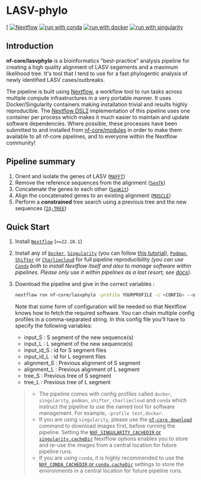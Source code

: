 # LASV-phylo 
[
[![Nextflow](https://img.shields.io/badge/nextflow%20DSL2-%E2%89%A522.10.1-23aa62.svg)](https://www.nextflow.io/)
[![run with conda](http://img.shields.io/badge/run%20with-conda-3EB049?labelColor=000000&logo=anaconda)](https://docs.conda.io/en/latest/)
[![run with docker](https://img.shields.io/badge/run%20with-docker-0db7ed?labelColor=000000&logo=docker)](https://www.docker.com/)
[![run with singularity](https://img.shields.io/badge/run%20with-singularity-1d355c.svg?labelColor=000000)](https://sylabs.io/docs/)

## Introduction

**nf-core/lasvphylo** is a bioinformatics "best-practice" analysis pipeline for creating a high quality alignment of LASV segements and a maximum likelihood tree. It's tool that I tend to use for a fast phylogentic analysis of newly identified LASV cases/outbreaks.  

The pipeline is built using [Nextflow](https://www.nextflow.io), a workflow tool to run tasks across multiple compute infrastructures in a very portable manner. It uses Docker/Singularity containers making installation trivial and results highly reproducible. The [Nextflow DSL2](https://www.nextflow.io/docs/latest/dsl2.html) implementation of this pipeline uses one container per process which makes it much easier to maintain and update software dependencies. Where possible, these processes have been submitted to and installed from [nf-core/modules](https://github.com/nf-core/modules) in order to make them available to all nf-core pipelines, and to everyone within the Nextflow community!

## Pipeline summary

<!-- TODO create a graphical overview -->

1. Orient and isolate the genes of LASV ([`MAFFT`](https://mafft.cbrc.jp/alignment/software/))
2. Remove the reference sequences from the alignment ([`SeqTk`](https://github.com/lh3/seqtk))
3. Concatenate the genes to each other ([`SeqKit`](https://bioinf.shenwei.me/seqkit/))
4. Align the concatenated genes to an existing alignment ([`MUSCLE`](https://www.drive5.com/muscle))
5. Perform a __constrained__ tree search using a previous tree and the new sequences ([`IQ-TREE`](http://www.iqtree.org/))

## Quick Start

1. Install [`Nextflow`](https://www.nextflow.io/docs/latest/getstarted.html#installation) (`>=22.10.1`)

2. Install any of [`Docker`](https://docs.docker.com/engine/installation/), [`Singularity`](https://www.sylabs.io/guides/3.0/user-guide/) (you can follow [this tutorial](https://singularity-tutorial.github.io/01-installation/)), [`Podman`](https://podman.io/), [`Shifter`](https://nersc.gitlab.io/development/shifter/how-to-use/) or [`Charliecloud`](https://hpc.github.io/charliecloud/) for full pipeline reproducibility _(you can use [`Conda`](https://conda.io/miniconda.html) both to install Nextflow itself and also to manage software within pipelines. Please only use it within pipelines as a last resort; see [docs](https://nf-co.re/usage/configuration#basic-configuration-profiles))_.

3. Download the pipeline and give in the correct variables :

   ```bash
   nextflow run nf-core/lasvphylo -profile YOURPROFILE -c <CONFIG> --outdir <OUTDIR>
   ```
   Note that some form of configuration will be needed so that Nextflow knows how to fetch the required software. You can chain multiple config profiles in a comma-separated string. In this config file you'll have to specify the following variables:
   
   - input_S : S segment of the new sequence(s)                    
   - input_L : L segment of the new sequence(s)
   - input_id_S : id for S segment files 
   - input_id_L : id for L segment files 
   - alignment_S : Previous alignment of S segment 
   - alignment_L : Previous alignment of L segment 
   - tree_S : Previous tree of S segment
   - tree_L : Previous tree of L segment
   
   
   
   > - The pipeline comes with config profiles called `docker`, `singularity`, `podman`, `shifter`, `charliecloud` and `conda` which instruct the pipeline to use the named tool for software management. For example, `-profile test,docker`.
    > - If you are using `singularity`, please use the [`nf-core download`](https://nf-co.re/tools/#downloading-pipelines-for-offline-use) command to download images first, before running the pipeline. Setting the [`NXF_SINGULARITY_CACHEDIR` or `singularity.cacheDir`](https://www.nextflow.io/docs/latest/singularity.html?#singularity-docker-hub) Nextflow options enables you to store and re-use the images from a central location for future pipeline runs.
   > - If you are using `conda`, it is highly recommended to use the [`NXF_CONDA_CACHEDIR` or `conda.cacheDir`](https://www.nextflow.io/docs/latest/conda.html) settings to store the environments in a central location for future pipeline runs.

